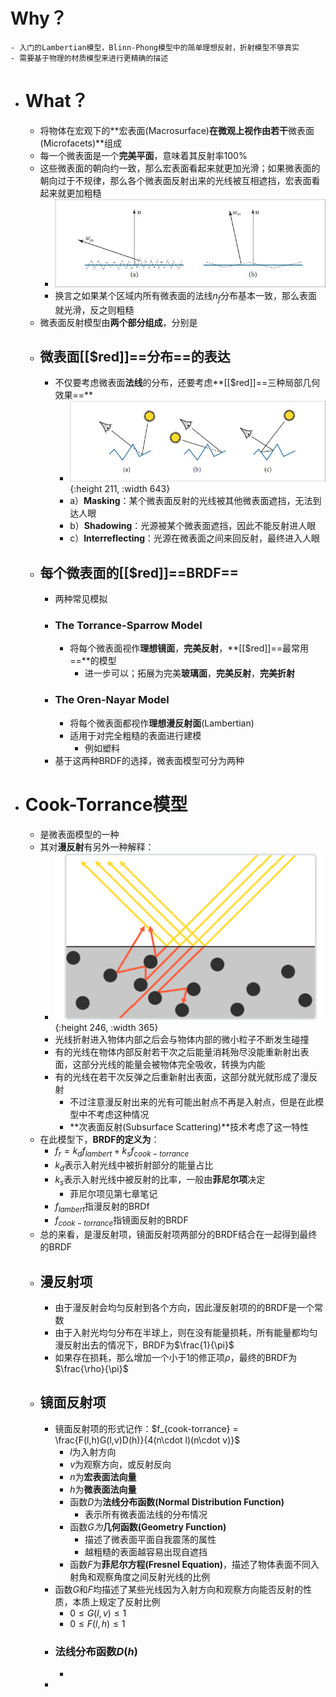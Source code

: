 # Why？
	- 入门的Lambertian模型，Blinn-Phong模型中的简单理想反射，折射模型不够真实
	- 需要基于物理的材质模型来进行更精确的描述
- # What？
	- 将物体在宏观下的**宏表面(Macrosurface)**在微观上视作由若干**微表面(Microfacets)**组成
	- 每一个微表面是一个**完美平面**，意味着其反射率100%
	- 这些微表面的朝向约一致，那么宏表面看起来就更加光滑；如果微表面的朝向过于不规律，那么各个微表面反射出来的光线被互相遮挡，宏表面看起来就更加粗糙
		- ![image.png](../assets/image_1705762636911_0.png)
		- 换言之如果某个区域内所有微表面的法线$n_f$分布基本一致，那么表面就光滑，反之则粗糙
	- 微表面反射模型由**两个部分组成**，分别是
	- ## 微表面[[$red]]==分布==的表达
		- 不仅要考虑微表面**法线**的分布，还要考虑**[[$red]]==三种局部几何效果==**
			- ![image.png](../assets/image_1705763762136_0.png){:height 211, :width 643}
			- a）**Masking**：某个微表面反射的光线被其他微表面遮挡，无法到达人眼
			- b）**Shadowing**：光源被某个微表面遮挡，因此不能反射进人眼
			- c）**Interreflecting**：光源在微表面之间来回反射，最终进入人眼
	- ## 每个微表面的[[$red]]==BRDF==
		- 两种常见模拟
		- ### The Torrance-Sparrow Model
			- 将每个微表面视作**理想镜面**，**完美反射**，**[[$red]]==最常用==**的模型
				- 进一步可以；拓展为完美**玻璃面**，**完美反射**，**完美折射**
		- ### The Oren-Nayar Model
			- 将每个微表面都视作**理想漫反射面**(Lambertian)
			- 适用于对完全粗糙的表面进行建模
				- 例如塑料
		- 基于这两种BRDF的选择，微表面模型可分为两种
- # Cook-Torrance模型
	- 是微表面模型的一种
	- 其对**漫反射**有另外一种解释：
		- ![image.png](../assets/image_1705769221081_0.png){:height 246, :width 365}
		- 光线折射进入物体内部之后会与物体内部的微小粒子不断发生碰撞
		- 有的光线在物体内部反射若干次之后能量消耗殆尽没能重新射出表面，这部分光线的能量会被物体完全吸收，转换为内能
		- 有的光线在若干次反弹之后重新射出表面，这部分就光就形成了漫反射
			- 不过注意漫反射出来的光有可能出射点不再是入射点，但是在此模型中不考虑这种情况
			- **次表面反射(Subsurface Scattering)**技术考虑了这一特性
	- 在此模型下，**BRDF的定义为**：
		- $f_r = k_d f_{lambert}+k_s f_{cook-torrance}$
		- $k_d$表示入射光线中被折射部分的能量占比
		- $k_s$表示入射光线中被反射的比率，一般由**菲尼尔项**决定
			- 菲尼尔项见第七章笔记
		- $f_{lambert}$指漫反射的BRDf
		- $f_{cook-torrance}$指镜面反射的BRDF
	- 总的来看，是漫反射项，镜面反射项两部分的BRDF结合在一起得到最终的BRDF
	- ## 漫反射项
		- 由于漫反射会均匀反射到各个方向，因此漫反射项的的BRDF是一个常数
		- 由于入射光均匀分布在半球上，则在没有能量损耗，所有能量都均匀漫反射出去的情况下，BRDF为$\frac{1}{\pi}$
		- 如果存在损耗，那么增加一个小于1的修正项$\rho$，最终的BRDF为$\frac{\rho}{\pi}$
	- ## 镜面反射项
		- 镜面反射项的形式记作：$f_{cook-torrance} = \frac{F(l,h)G(l,v)D(h)}{4(n\cdot l)(n\cdot v)}$
			- $l$为入射方向
			- $v$为观察方向，或反射反向
			- $n$为**宏表面法向量**
			- $h$为**微表面法向量**
			- 函数$D$为**法线分布函数(Normal Distribution Function)**
				- 表示所有微表面法线的分布情况
			- 函数$G为$**几何函数(Geometry Function)**
				- 描述了微表面平面自我震荡的属性
				- 越粗糙的表面越容易出现自遮挡
			- 函数$F$为**菲尼尔方程(Fresnel Equation)**，描述了物体表面不同入射角和观察角度之间反射光线的比例
		- 函数$G$和$F$均描述了某些光线因为入射方向和观察方向能否反射的性质，本质上规定了反射比例
			- $0\le G(l,v)\le 1$
			- $0\le F(l,h) \le 1$
		- ### 法线分布函数$D(h)$
			-
		-